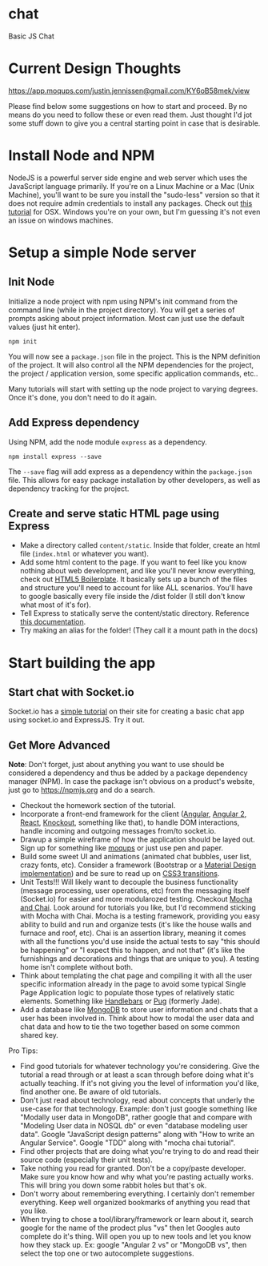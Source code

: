 # chat
Basic JS Chat

# Current Design Thoughts
https://app.moqups.com/justin.jennissen@gmail.com/KY6oB58mek/view

Please find below some suggestions on how to start and proceed. By no means do you need to follow these or even read them. Just thought I'd jot some stuff down to give you a central starting point in case that is desirable.

# Install Node and NPM

NodeJS is a powerful server side engine and web server which uses the JavaScript language primarily. If you're on a Linux Machine or a Mac (Unix Machine), you'll want to be sure you install the "sudo-less" version so that it does not require admin credentials to install any packages. Check out [this tutorial](https://johnpapa.net/how-to-use-npm-global-without-sudo-on-osx/) for OSX. Windows you're on your own, but I'm guessing it's not even an issue on windows machines.

# Setup a simple Node server

## Init Node
Initialize a node project with npm using NPM's init command from the command line (while in the project directory).
You will get a series of prompts asking about project information. Most can just use the default values (just hit enter).

```shell
npm init
```

You will now see a `package.json` file in the project. This is the NPM definition of the project.
It will also control all the NPM dependencies for the project, the project / application version,
some specific application commands, etc..

Many tutorials will start with setting up the node project to varying degrees. Once it's done, you don't need to do it again.

## Add Express dependency

Using NPM, add the node module `express` as a dependency.

```shell
npm install express --save
```

The `--save` flag will add express as a dependency within the `package.json` file. This allows for easy package
installation by other developers, as well as dependency tracking for the project.

## Create and serve static HTML page using Express

* Make a directory called `content/static`. Inside that folder, create an html file (`index.html` or whatever you want).
* Add some html content to the page. If you want to feel like you know nothing about web development, and like you'll never know everything, check out [HTML5 Boilerplate](https://github.com/h5bp/html5-boilerplate). It basically sets up a bunch of the files and structure you'll need to account for like ALL scenarios. You'll have to google basically every file inside the /dist folder (I still don't know what most of it's for).
* Tell Express to statically serve the content/static directory. Reference [this documentation](http://expressjs.com/en/starter/static-files.html).
* Try making an alias for the folder! (They call it a mount path in the docs)

# Start building the app

## Start chat with Socket.io

Socket.io has a [simple tutorial](http://socket.io/get-started/chat/) on their site for creating a basic chat app using socket.io and ExpressJS. Try it out.

## Get More Advanced

 **Note**: Don't forget, just about anything you want to use should be considered a dependency and thus be added by a package dependency manager (NPM). In case the package isn't obvious on a product's website, just go to https://npmjs.org and do a search.

* Checkout the homework section of the tutorial.
* Incorporate a front-end framework for the client ([Angular](https://angularjs.org/), [Angular 2](https://angular.io/), [React](https://facebook.github.io/react/), [Knockout](http://knockoutjs.com/), something like that), to handle DOM interactions, handle incoming and outgoing messages from/to socket.io.
* Drawup a simple wireframe of how the application should be layed out. Sign up for something like [moqups](https://moqups.com/) or just use pen and paper.
* Build some sweet UI and animations (animated chat bubbles, user list, crazy fonts, etc). Consider a framework (Bootstrap or a [Material Design implementation](https://www.sitepoint.com/top-5-material-design-frameworks-use-2015/)) and be sure to read up on [CSS3 transitions](https://developer.mozilla.org/en-US/docs/Web/CSS/CSS_Transitions/Using_CSS_transitions).
* Unit Tests!!! Will likely want to decouple the business functionality (message processing, user operations, etc) from the messaging itself (Socket.io) for easier and more modularozed testing. Checkout [Mocha and Chai](https://www.codementor.io/nodejs/tutorial/unit-testing-nodejs-tdd-mocha-sinon). Look around for tutorials you like, but I'd recommend sticking with Mocha with Chai. Mocha is a testing framework, providing you easy ability to build and run and organize tests (it's like the house walls and furnace and roof, etc). Chai is an assertion library, meaning it comes with all the functions you'd use inside the actual tests to say "this should be happening" or "I expect this to happen, and not that" (it's like the furnishings and decorations and things that are unique to you). A testing home isn't complete without both.
* Think about templating the chat page and compiling it with all the user specific information already in the page to avoid some typical Single Page Application logic to populate those types of relatively static elements. Something like [Handlebars](http://handlebarsjs.com/) or [Pug](https://github.com/pugjs/pug) (formerly Jade).
* Add a database like [MongoDB](https://www.mongodb.com/) to store user information and chats that a user has been involved in. Think about how to modal the user data and chat data and how to tie the two together based on some common shared key.

Pro Tips:
* Find good tutorials for whatever technology you're considering. Give the tutorial a read through or at least a scan through before doing what it's actually teaching. If it's not giving you the level of information you'd like, find another one. Be aware of old tutorials.
* Don't just read about technology, read about concepts that underly the use-case for that technology. Example: don't just google something like "Modally user data in MongoDB", rather google that and compare with "Modeling User data in NOSQL db" or even "database modeling user data". Google "JavaScript design patterns" along with "How to write an Angular Service". Google "TDD" along with "mocha chai tutorial".
* Find other projects that are doing what you're trying to do and read their source code (especially their unit tests).
* Take nothing you read for granted. Don't be a copy/paste developer. Make sure you know how and why what you're pasting actually works. This will bring you down some rabbit holes but that's ok.
* Don't worry about remembering everything. I certainly don't remember everything. Keep well organized bookmarks of anything you read that you like.
* When trying to chose a tool/library/framework or learn about it, search google for the name of the prodect plus "vs" then let Googles auto complete do it's thing. Will open you up to new tools and let you know how they stack up. Ex: google "Angular 2 vs" or "MongoDB vs", then select the top one or two autocomplete suggestions.
